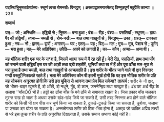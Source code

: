 **यदस्थिभिॢनॢमतवंशवंस्य-** **स्थूणं त्वचा रोमनखै: पिनद्धम् ।** **क्षरन्नवद्वारमगारमेतद्** **विण्मूत्रपूर्णं मदुपैति कान्या ॥ ३३॥** 

**शब्दार्थ** 

**यत्—** **जो** **; अस्थिभि:—** **हड्डियों से** **; निॢमत—** **बना हुआ** **; वंश—** **रीढ़** **; वंश्य—** **पसलियाँ** **; स्थूणम्—** **हाथ-पैर की हड्डियाँ** **;** **त्वचा—** **चमड़ी से** **; रोम-नखै:—** **बाल तथा नाखूनों से** **; पिनद्धम्—** **ढका** **; क्षरत्—** **टपकता हुआ** **; नव—** **नौ** **; द्वारम्—** **द्वारों** **;** **अगारम्—** **घर** **; एतत्—** **यह** **; विट्—** **मल** **; मूत्र—** **मूत्र, पेशाब से** **; पूर्णम्—** **भरा हुआ** **; मत्—** **मेरे अतिरिक्त** **; उपैति—** **अपने को** **लगाती है** **; का—** **कौन** **; अन्या—** **अन्य षी।** **.** 

**यह भौतिक शरीर एक घर के स²श है, जिसमें आत्मा रूप में मैं रह रही हूँ। मेरी रीढ़,** **पसलियों, हाथ तथा पाँव को बनाने वाली हड्डियाँ इस घर की आड़ी तथा पड़ी शहतीरें, थूनियाँ** **तथा ख भें हैं और पूरा ढाँचा मल-मूत्र से भरा हुआ है तथा चमड़ी, बाल तथा नाखूनों से** **आच्छादति है। इस शरीर के भीतर जाने वाले नौ द्वार निरन्तर गन्दी वस्तुएँ निकालते रहते हैं।** **भला मेरे अतिरिक्त कौन षी इतनी मूर्ख होगी कि वह इस भौतिक शरीर के प्रति यह सोचकर** **अनुरक्त होगी कि उसे इस युकि्त से आनन्द तथा प्रेम मिल सकेगा?** **तात्पर्य :** शरीर के नौ द्वार, जो भीतर-बाहर खुलते हैं, दो आँखें, दो नथुने, मुँह, दो कान, जननेन्द्रिय तथा मलद्वार हैं। *वंश* का अर्थ रीढ़ के अलावा ''बाँसÓÓ भी है। हड्डी का ढाँचा बाँस के बने ढाँचे से समानता रखता है। जिस प्रकार बाँस जलकर तुरन्त राख हो जाता है अथवा उसके खंड-खंड किये जा सकते हैं, उसी तरह निरन्तर क्षय होने वाले भौतिक शरीर को किसी भी क्षण पीस कर चूर्ण किया जा सकता है, टुकड़े-टुकड़े किया जा सकता है, डुबोया, जलाया या उसका दम घोटा जा सकता है। अन्ततोगत्वा शरीर को छिन्न-भिन्न होना है, अतएव जो व्यक्ति अप्रिय तत्त्वों से भरे इस तुच्छ शरीर के प्रति अनुरक्ति दिखलाता है, उसके समान अभागा कोई नहीं है।  